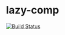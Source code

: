 # lazy-comp

[![Build Status](https://travis-ci.com/bsaleil/lazy-comp.svg?token=8gcbGkkhvfNySyut3swg&branch=gambitGC)](https://travis-ci.com/bsaleil/lazy-comp)
